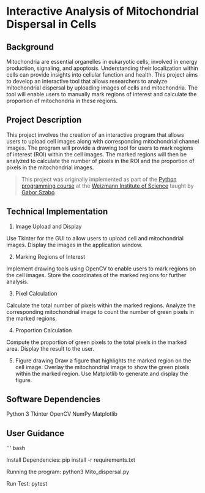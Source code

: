 # Interactive Analysis of Mitochondrial Dispersal in Cells

## Background

Mitochondria are essential organelles in eukaryotic cells, involved in energy production, signaling, and apoptosis. Understanding their localization within cells can provide insights into cellular function and health. This project aims to develop an interactive tool that allows researchers to analyze mitochondrial dispersal by uploading images of cells and mitochondria. The tool will enable users to manually mark regions of interest and calculate the proportion of mitochondria in these regions.

## Project Description

This project involves the creation of an interactive program that allows users to upload cell images along with corresponding mitochondrial channel images. The program will provide a drawing tool for users to mark regions of interest (ROI) within the cell images. The marked regions will then be analyzed to calculate the number of pixels in the ROI and the proportion of pixels in the mitochondrial images.

> This project was originally implemented as part of the [Python programming course](https://github.com/szabgab/wis-python-course-2024-04)
> at the [Weizmann Institute of Science](https://www.weizmann.ac.il/) taught by [Gabor Szabo](https://szabgab.com/)


## Technical Implementation

1. Image Upload and Display

Use Tkinter for the GUI to allow users to upload cell and mitochondrial images.
Display the images in the application window.

2. Marking Regions of Interest

Implement drawing tools using OpenCV to enable users to mark regions on the cell images.
Store the coordinates of the marked regions for further analysis.

3. Pixel Calculation

Calculate the total number of pixels within the marked regions.
Analyze the corresponding mitochondrial image to count the number of green pixels in the marked regions.

4. Proportion Calculation

Compute the proportion of green pixels to the total pixels in the marked area.
Display the result to the user.

5. Figure drawing
Draw a figure that highlights the marked region on the cell image.
Overlay the mitochondrial image to show the green pixels within the marked region.
Use Matplotlib to generate and display the figure.

## Software Dependencies
Python 3
Tkinter
OpenCV
NumPy
Matplotlib

## User Guidance
''' bash

Install Dependencies: pip install -r requirements.txt

Running the program: python3 Mito_dispersal.py

Run Test: pytest


